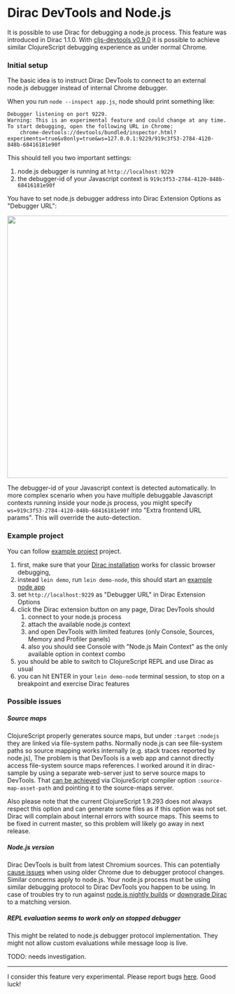 # Dirac DevTools and Node.js

It is possible to use Dirac for debugging a node.js process. This feature was introduced in Dirac 1.1.0. With [cljs-devtools
v0.9.0](https://github.com/binaryage/cljs-devtools/releases/tag/v0.9.0) it is possible to achieve similar ClojureScript 
debugging experience as under normal Chrome. 

### Initial setup

The basic idea is to instruct Dirac DevTools to connect to an external node.js debugger instead of internal Chrome debugger.

When you run `node --inspect app.js`, node should print something like:

```
Debugger listening on port 9229.
Warning: This is an experimental feature and could change at any time.
To start debugging, open the following URL in Chrome:
    chrome-devtools://devtools/bundled/inspector.html?experiments=true&v8only=true&ws=127.0.0.1:9229/919c3f53-2784-4120-848b-68416181e90f
```

This should tell you two important settings:
 
1. node.js debugger is running at `http://localhost:9229`
2. the debugger-id of your Javascript context is `919c3f53-2784-4120-848b-68416181e90f`

You have to set node.js debugger address into Dirac Extension Options as "Debugger URL":

<img src="https://box.binaryage.com/dirac-node-debugger-url-example.png" width="600">

The debugger-id of your Javascript context is detected automatically. In more complex scenario when you have multiple 
debuggable Javascript contexts running inside your node.js process, you might specify `ws=919c3f53-2784-4120-848b-68416181e90f`
 into "Extra frontend URL params". This will override the auto-detection.

### Example project

You can follow [example project](https://github.com/binaryage/dirac/tree/master/examples/leiningen) project.

1. first, make sure that your [Dirac installation](installation.md) works for classic browser debugging, 
2. instead `lein demo`, run `lein demo-node`, this should start an [example node app](https://github.com/binaryage/dirac-sample/blob/master/src/demo-node/dirac_sample/demo.cljs)
3. set `http://localhost:9229` as "Debugger URL" in Dirac Extension Options
4. click the Dirac extension button on any page, Dirac DevTools should 
   1. connect to your node.js process 
   2. attach the available node.js context 
   3. and open DevTools with limited features (only Console, Sources, Memory and Profiler panels)
   4. also you should see Console with "Node.js Main Context" as the only available option in context combo
5. you should be able to switch to ClojureScript REPL and use Dirac as usual
6. you can hit ENTER in your `lein demo-node` terminal session, to stop on a breakpoint and exercise Dirac features 

### Possible issues

##### Source maps

ClojureScript properly generates source maps, but under `:target` `:nodejs` they are linked via file-system paths.
Normally node.js can see file-system paths so source mapping works internally (e.g. stack traces reported by node.js), 
The problem is that DevTools is a web app and cannot directly access file-system source maps references. I worked around it 
in dirac-sample by using a separate web-server just to serve source maps to DevTools. That [can be achieved](https://github.com/binaryage/dirac-sample/blob/06321f53a34db73c1e9165c2b355e6e20b65ed14/project.clj#L86) via ClojureScript
compiler option `:source-map-asset-path` and pointing it to the source-maps server.

Also please note that the current ClojureScript 1.9.293 does not always respect this option and can generate some files
as if this option was not set. Dirac will complain about internal errors with source maps. This seems to be fixed in current master, 
so this problem will likely go away in next release.

##### Node.js version

Dirac DevTools is built from latest Chromium sources. This can potentially [cause issues](faq.md#why-should-i-use-recent-chrome-canary-with-dirac-devtools) 
when using older Chrome due to debugger protocol changes. Similar concerns apply to node.js. Your node.js process
must be using similar debugging protocol to Dirac DevTools you happen to be using. In case of troubles try to run against 
[node.js nightly builds](https://nodejs.org/download/nightly) or [downgrade Dirac](faq.md#how-do-i-stick-to-a-particular-dirac-version) to a matching version.

##### REPL evaluation seems to work only on stopped debugger
  
This might be related to node.js debugger protocol implementation. They might not allow custom evaluations while message
 loop is live.
  
TODO: needs investigation.

---

I consider this feature very experimental. Please report bugs [here](https://github.com/binaryage/dirac/issues/31). Good luck!
